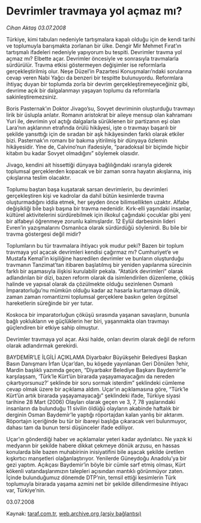 # Devrimler travmaya yol açmaz mı?

*Cihan Aktaş 03.07.2008*

<div class="yazi">Türkiye, kimi tabuları nedeniyle tartışmalara kapalı olduğu için de kendi tarihi ve toplumuyla barışmakta zorlanan bir ülke. Dengir Mir Mehmet Fırat’ın tartışmalı ifadeleri nedeniyle yapıyorum bu tespiti. Devrimler travma yol açmaz mı? Elbette açar. Devrimler öncesiyle ve sonrasıyla travmalarla sürdürülür. Travma etkisi göstermeyen değişimler ise reformlarla gerçekleştirilmiş olur. Neşe Düzel’in Pazartesi Konuşmaları’ndaki sorularına cevap veren Nabi Yağcı da benzeri bir tespitte bulunuyordu. Reformlara ihtiyaç duyan bir toplumda zorla bir devrim gerçekleştiremeyeceğiniz gibi, devrime açık bir dalgalanmayı yaşayan toplumu da reformlarla sakinleştiremezsiniz.

Boris Pasternak’ın Doktor Jivago’su, Sovyet devriminin oluşturduğu travmayı lirik bir üslupla anlatır. Romanın aristokrat bir aileye mensup olan kahramanı Yuri ile, devrimin yol açtığı dalgalarla sürüklenen bir partizanın eşi olan Lara’nın aşklarının etrafında örülü hikâyesi, işte o travmayı başarılı bir şekilde yansıttığı için de sıradan bir aşk hikâyesinden farklı olarak etkiler bizi. Pasternak’ın romanı bir bakıma yitirilmiş bir dünyaya özlemin hikâyesidir. Yine de, Calvino’nun ifadesiyle, “paradoksal bir biçimde hiçbir kitabın bu kadar Sovyet olmadığını” söylemek olasıdır.
   
Jivago, kendini ait hissettiği dünyaya bağlılığındaki ısrarıyla giderek toplumsal gerçeklerden kopacak ve bir zaman sonra hayatın akışlarına, iniş çıkışlarına teslim olacaktır.
 
Toplumu baştan başa kuşatarak sarsan devrimlerin, bu devrimleri gerçekleştiren kişi ve kadrolar da dahil bütün kesimlerde travma oluşturmadığını iddia etmek, her şeyden önce bilimsellikten uzaktır. Alfabe değişikliği bile başlı başına bir travma nedenidir. Kırk-elli yaşındaki insanlar, kültürel aktivitelerini sürdürebilmek için ilkokul çağındaki çocuklar gibi yeni bir alfabeyi öğrenmeye zorunlu kalmışlardır. 12 Eylül darbesinin lideri Evren’in yazışmalarını Osmanlıca olarak sürdürdüğü söylenirdi. Bu bile bir travma göstergesi değil midir?
 
Toplumların bu tür travmalara ihtiyacı yok mudur peki? Bazen bir toplum travmaya yol açacak devrimleri kendisi çağırmaz mı?  Cumhuriyet’e ve Mustafa Kemal’in kişiliğine hasredilen devrimler ve bunların oluşturduğu travmanın Tanzimat’tan itibaren başlatılmış bir yeniden yapılanma sürecinin farklı bir aşamasıyla ilişkisi kurulabilir pekala. “Atatürk devrimleri” olarak adlandırılan bir dizi, bazen reform olarak da isimlendirilen düzenleme, çöküş halinde ve yapısal olarak da çözülmekte olduğu sezinlenen Osmanlı İmparatorluğu’nu mümkün olduğu kadar az hasarla kurtarmaya dönük, zaman zaman romantizmi toplumsal gerçeklere baskın gelen örgütsel hareketlerin süreğinde bir yer tutar.
 
Koskoca bir imparatorluğun çöküşü sırasında yaşanan savaşların, bununla bağlı yoklukların ve güçlüklerin her biri, yaşanmakta olan travmayı güçlendiren bir etkiye sahip olmuştur.
 
Devrimler travmaya yol açar. Aksi halde, onları devrim olarak değil de reform olarak adlandırmak gerekirdi.

BAYDEMİR’LE İLGİLİ AÇIKLAMA Diyarbakır Büyükşehir Belediyesi Başkan Basın Danışmanı İrfan Uçar’dan, bu köşede yayınlanan Geri Dönülen ?ehir, Mardin başlıklı yazımda geçen, “Diyarbakır Belediye Başkanı Baydemir’le karşılaşsam, ‘Türk’le Kürt’ün birarada yaşayamayacağını da nereden çıkartıyorsunuz?’ şeklinde bir soru sormak isterdim” şeklindeki cümleme cevap olmak üzere bir açıklama aldım. Uçar’ın açıklamasına göre, “Türk’le Kürt’ün artık birarada yaşayamayacağı” şeklindeki ifade, Türkiye siyasi tarihine 28 Mart (2006) Olayları olarak geçen ve 3, 7, 78 yaşlarındaki insanların da bulunduğu 11 sivilin öldüğü olayların akabinde haftalık bir derginin Osman Baydemir’le yaptığı röportajdan kalan yanlış bir aktarım. Röportajın içeriğinde bu tür bir ibareyi başlığa çıkaracak veri bulunmuyor, dahası tam da bunun tersi düşünceler ifade ediliyor.

Uçar’ın gönderdiği haber ve açıklamalar yeteri kadar aydınlatıcı. Ne yazık ki medyanın bir şekilde habere dikkat çekmeye dönük arzusu, en hassas konularda bile bazen muhabirinin inisiyatifini bile aşacak şekilde üretilen kışkırtıcı manşetleri olağanlaştırıyor. Yenilerde Güneydoğu Anadolu’ya bir gezi yaptım. Açıkçası Baydemir’in böyle bir cümle sarf etmiş olması,  Kürt kökenli vatandaşlarımızın talepleri açısından mantıklı görünmüyor zaten. İçinde bulunduğumuz dönemde DTP’nin, temsil ettiği kesimlerin Türk toplumuyla birarada yaşama azmini net bir şekilde dillendirmesine ihtiyacı var, Türkiye’nin.  

03.07.2008</div>

Kaynak: [taraf.com.tr](m), [web.archive.org (arşiv bağlantısı)](http://web.archive.org/web/20101201060050/http://taraf.com.tr/cihan-aktas/makale-devrimler-travmaya-yol-acmaz-mi.htm)
